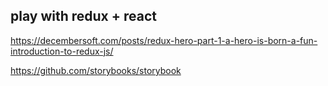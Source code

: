 ## play with redux + react


https://decembersoft.com/posts/redux-hero-part-1-a-hero-is-born-a-fun-introduction-to-redux-js/

https://github.com/storybooks/storybook